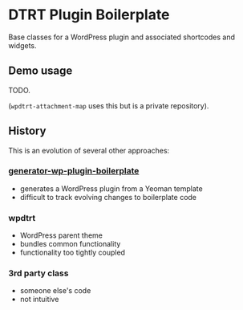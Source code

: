 # DTRT Plugin Boilerplate

Base classes for a WordPress plugin and associated shortcodes and widgets.

## Demo usage

TODO.

(`wpdtrt-attachment-map` uses this but is a private repository).

## History

This is an evolution of several other approaches:

### [generator-wp-plugin-boilerplate](https://github.com/dotherightthing)

* generates a WordPress plugin from a Yeoman template
* difficult to track evolving changes to boilerplate code

### wpdtrt

* WordPress parent theme
* bundles common functionality
* functionality too tightly coupled

### 3rd party class

* someone else's code
* not intuitive
